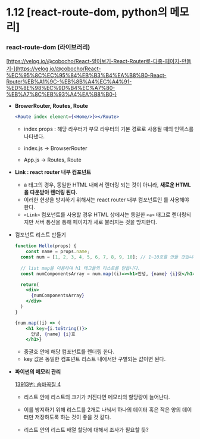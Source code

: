 # 1.12 [react-route-dom, python의 메모리]

### react-route-dom (라이브러리)

[https://velog.io/@cobocho/React-알아보기-React-Router로-다중-페이지-만들기-](https://velog.io/@cobocho/React-%EC%95%8C%EC%95%84%EB%B3%B4%EA%B8%B0-React-Router%EB%A1%9C-%EB%8B%A4%EC%A4%91-%ED%8E%98%EC%9D%B4%EC%A7%80-%EB%A7%8C%EB%93%A4%EA%B8%B0-)

- **BrowerRouter, Routes, Route**
    
    ```jsx
    <Route index element={<Home/>}></Route>
    ```
    
    - index props : 해당 라우터가 부모 라우터의 기본 경로로 사용될 때의 인덱스를 나타낸다.
    
    - index.js → BrowserRouter
    - App.js → Routes, Route

- **Link : react router 내부 컴포넌트**
    - a 태그의 경우, 동일한 HTML 내에서 렌더링 되는 것이 아니라,
    **새로운 HTML을 다운받아 렌더링 된다.**
    - 이러한 현상을 방지하기 위해서는 react router 내부 컴포넌트인 <Link>를 사용해야 한다.
    - `<Link>` 컴포넌트를 사용할 경우 HTML 상에서는 동일한 `<a>` 태그로 렌더링되지만 서버 통신을 통해 페이지가 새로 불러지는 것을 방지한다.

- 컴포넌트 리스트 만들기
    
    ```jsx
    function Hello(props) {
    	const name = props.name;
      const num = [1, 2, 3, 4, 5, 6, 7, 8, 9, 10]; // 1~10호를 만들 것입니다.
    	
      // list map을 이용하여 h1 태그들의 리스트를 만듭니다.
      const numComponentsArray = num.map((i)=><h1>안녕, {name} {i}호</h1>);
    
      return(
        <div>
          {numComponentsArray}
        </div>
      )
    }
    ```
    
    ```jsx
    {num.map((i) => (
        <h1 key={i.toString()}>
          안녕, {name} {i}호
        </h1>}
    ```
    
    - 중괄호 안에 해당 컴포넌트를 렌더링 한다.
    - key 값은 동일한 컴포넌트 리스트 내에서만 구별되는 값이면 된다.

- **파이썬의 메모리 관리**
    
    [13913번: 숨바꼭질 4](https://www.acmicpc.net/problem/13913)
    
    - 리스트 안에 리스트의 크기가 커진다면 메모리의 할당량이 늘어난다.
    - 이를 방지하기 위해 리스트를 2개로 나눠서 하나의 데이터 혹은 작은 양의 데이터만 저장하도록 하는 것이 좋을 것 같다.
    
    - 리스트 안의 리스트 배열 할당에 대해서 조사가 필요할 듯?